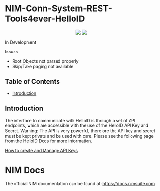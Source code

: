 # NIM-Conn-System-REST-Tools4ever-HelloID
<p align="center">
  <a href="https://www.tools4ever.com"><img src="https://www.tools4ever.com/wp-content/uploads/2020/07/T4E2020-tagline.svg"></a>
  <a href="https://www.tools4ever.com/software/helloid-idaas-cloud-single-sign-on/"><img src="https://theme.zdassets.com/theme_assets/2082591/e23646bb2185911abf0bf3eff62ef12f5c2c8628.png"></a>
</p>

In Development

Issues
- Root Objects not parsed properly
- Skip/Take paging not available

<!-- TABLE OF CONTENTS -->
## Table of Contents
* [Introduction](#introduction)

## Introduction
The interface to communicate with HelloID is through a set of API endpoints, which are accessible with the use of the HelloID API Key and Secret. Warning: The API is very powerful, therefore the API key and secret must be kept private and be used with care.
Please see the following page from the HelloID Docs for more information.

[How to create and Manage API Keys](https://docs.helloid.com/hc/en-us/articles/360002741753-How-to-Create-and-Manage-API-Keys)

# NIM Docs
The official NIM documentation can be found at: https://docs.nimsuite.com
